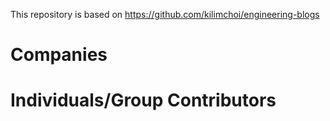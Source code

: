 This repository is based on https://github.com/kilimchoi/engineering-blogs

# Companies

# Individuals/Group Contributors
